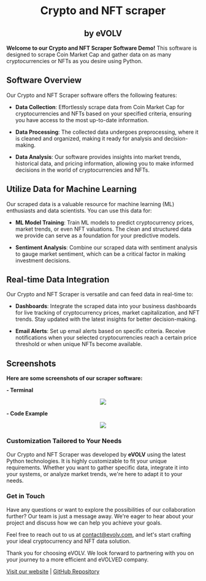 <p align="center">
<h1 align="center"><b>Crypto and NFT scraper</b></h1>
   <h2 align="center">by eVOLV</h2>
</p>

<b>Welcome to our Crypto and NFT Scraper Software Demo!</b> This software is designed to scrape Coin Market Cap and gather data on as many cryptocurrencies or NFTs as you desire using Python.

## Software Overview

Our Crypto and NFT Scraper software offers the following features:

- **Data Collection**: Effortlessly scrape data from Coin Market Cap for cryptocurrencies and NFTs based on your specified criteria, ensuring you have access to the most up-to-date information.

- **Data Processing**: The collected data undergoes preprocessing, where it is cleaned and organized, making it ready for analysis and decision-making.

- **Data Analysis**: Our software provides insights into market trends, historical data, and pricing information, allowing you to make informed decisions in the world of cryptocurrencies and NFTs.

## Utilize Data for Machine Learning

Our scraped data is a valuable resource for machine learning (ML) enthusiasts and data scientists. You can use this data for:

- **ML Model Training**: Train ML models to predict cryptocurrency prices, market trends, or even NFT valuations. The clean and structured data we provide can serve as a foundation for your predictive models.

- **Sentiment Analysis**: Combine our scraped data with sentiment analysis to gauge market sentiment, which can be a critical factor in making investment decisions.

## Real-time Data Integration

Our Crypto and NFT Scraper is versatile and can feed data in real-time to:

- **Dashboards**: Integrate the scraped data into your business dashboards for live tracking of cryptocurrency prices, market capitalization, and NFT trends. Stay updated with the latest insights for better decision-making.

- **Email Alerts**: Set up email alerts based on specific criteria. Receive notifications when your selected cryptocurrencies reach a certain price threshold or when unique NFTs become available.

## Screenshots

<b>Here are some screenshots of our scraper software:</b>

<b>- Terminal</b>
<p align="center">
<img src="https://github.com/fintechwizard/scraper/assets/107593481/57cf672f-1213-4a2e-bd6b-eef1db6bc71c">
</p>

<b>- Code Example</b>
<p align="center">
<img src="https://github.com/fintechwizard/scraper/assets/107593481/c2ead413-58b1-46be-a6f4-737c3c39cc76">
</p>

<h3>Customization Tailored to Your Needs</h3>

Our Crypto and NFT Scraper was developed by <b>eVOLV</b> using the latest Python technologies. It is highly customizable to fit your unique requirements. Whether you want to gather specific data, integrate it into your systems, or analyze market trends, we're here to adapt it to your needs.

<h3>Get in Touch</h3>

Have any questions or want to explore the possibilities of our collaboration further? Our team is just a message away. We're eager to hear about your project and discuss how we can help you achieve your goals.

Feel free to reach out to us at [contact@evolv.com](mailto:contact@evolv.com), and let's start crafting your ideal cryptocurrency and NFT data solution.

Thank you for choosing eVOLV. We look forward to partnering with you on your journey to a more efficient and eVOLVED company.

[Visit our website](https://www.evolv.com) | [GitHub Repository](https://github.com/fintechwizard/sentiment_analysis)
